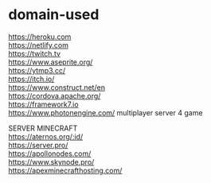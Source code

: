 # domain-used
https://heroku.com    
https://netlify.com    
https://twitch.tv    
https://www.aseprite.org/    
https://ytmp3.cc/    
https://itch.io/    
https://www.construct.net/en    
https://cordova.apache.org/    
https://framework7.io    
https://www.photonengine.com/ multiplayer server 4 game    
    
SERVER MINECRAFT    
https://aternos.org/:id/    
https://server.pro/    
https://apollonodes.com/    
https://www.skynode.pro/    
https://apexminecrafthosting.com/    
    
